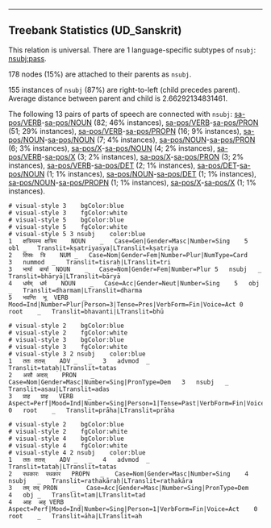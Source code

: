 

--------------------------------------------------------------------------------

## Treebank Statistics (UD_Sanskrit)

This relation is universal.
There are 1 language-specific subtypes of `nsubj`: [nsubj:pass]().

178 nodes (15%) are attached to their parents as `nsubj`.

155 instances of `nsubj` (87%) are right-to-left (child precedes parent).
Average distance between parent and child is 2.66292134831461.

The following 13 pairs of parts of speech are connected with `nsubj`: [sa-pos/VERB]()-[sa-pos/NOUN]() (82; 46% instances), [sa-pos/VERB]()-[sa-pos/PRON]() (51; 29% instances), [sa-pos/VERB]()-[sa-pos/PROPN]() (16; 9% instances), [sa-pos/NOUN]()-[sa-pos/NOUN]() (7; 4% instances), [sa-pos/NOUN]()-[sa-pos/PRON]() (6; 3% instances), [sa-pos/X]()-[sa-pos/NOUN]() (4; 2% instances), [sa-pos/VERB]()-[sa-pos/X]() (3; 2% instances), [sa-pos/X]()-[sa-pos/PRON]() (3; 2% instances), [sa-pos/VERB]()-[sa-pos/DET]() (2; 1% instances), [sa-pos/DET]()-[sa-pos/NOUN]() (1; 1% instances), [sa-pos/NOUN]()-[sa-pos/DET]() (1; 1% instances), [sa-pos/NOUN]()-[sa-pos/PROPN]() (1; 1% instances), [sa-pos/X]()-[sa-pos/X]() (1; 1% instances).


~~~ conllu
# visual-style 3	bgColor:blue
# visual-style 3	fgColor:white
# visual-style 5	bgColor:blue
# visual-style 5	fgColor:white
# visual-style 5 3 nsubj	color:blue
1	क्षत्रियस्य	क्षत्रिय	NOUN	_	Case=Gen|Gender=Masc|Number=Sing	5	obl	_	Translit=kṣatriyasya|LTranslit=kṣatriya
2	तिस्रः	त्रि	NUM	_	Case=Nom|Gender=Fem|Number=Plur|NumType=Card	3	nummod	_	Translit=tisraḥ|LTranslit=tri
3	भार्या	बार्या	NOUN	_	Case=Nom|Gender=Fem|Number=Plur	5	nsubj	_	Translit=bhāryā|LTranslit=bāryā
4	धर्मम्	धर्म	NOUN	_	Case=Acc|Gender=Neut|Number=Sing	5	obj	_	Translit=dharmam|LTranslit=dharma
5	भवन्ति	भू	VERB	_	Mood=Ind|Number=Plur|Person=3|Tense=Pres|VerbForm=Fin|Voice=Act	0	root	_	Translit=bhavanti|LTranslit=bhū

~~~


~~~ conllu
# visual-style 2	bgColor:blue
# visual-style 2	fgColor:white
# visual-style 3	bgColor:blue
# visual-style 3	fgColor:white
# visual-style 3 2 nsubj	color:blue
1	ततः	ततस्	ADV	_	_	3	advmod	_	Translit=tataḥ|LTranslit=tatas
2	असौ	अदस्	PRON	_	Case=Nom|Gender=Masc|Number=Sing|PronType=Dem	3	nsubj	_	Translit=asau|LTranslit=adas
3	प्राह	प्राह	VERB	_	Aspect=Perf|Mood=Ind|Number=Sing|Person=1|Tense=Past|VerbForm=Fin|Voice=Act	0	root	_	Translit=prāha|LTranslit=prāha

~~~


~~~ conllu
# visual-style 2	bgColor:blue
# visual-style 2	fgColor:white
# visual-style 4	bgColor:blue
# visual-style 4	fgColor:white
# visual-style 4 2 nsubj	color:blue
1	ततः	ततस्	ADV	_	_	4	advmod	_	Translit=tataḥ|LTranslit=tatas
2	रथकारः	रथकार	PROPN	_	Case=Nom|Gender=Masc|Number=Sing	4	nsubj	_	Translit=rathakāraḥ|LTranslit=rathakāra
3	तम्	तद्	PRON	_	Case=Acc|Gender=Masc|Number=Sing|PronType=Dem	4	obj	_	Translit=tam|LTranslit=tad
4	आह	अह्	VERB	_	Aspect=Perf|Mood=Ind|Number=Sing|Person=1|VerbForm=Fin|Voice=Act	0	root	_	Translit=āha|LTranslit=ah

~~~


